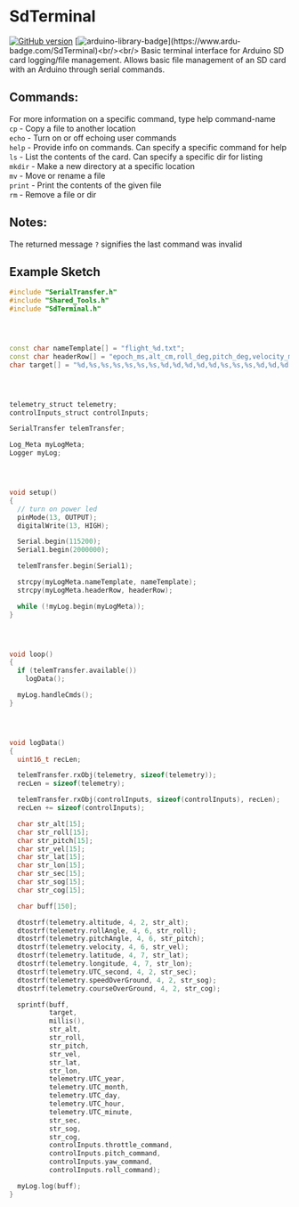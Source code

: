# SdTerminal
[![GitHub version](https://badge.fury.io/gh/PowerBroker2%2FSdTerminal.svg)](https://badge.fury.io/gh/PowerBroker2%2FSdTerminal) [![arduino-library-badge](https://www.ardu-badge.com/badge/SdTerminal.svg?)](https://www.ardu-badge.com/SdTerminal)<br/><br/>
Basic terminal interface for Arduino SD card logging/file management. Allows basic file management of an SD card with an Arduino through serial commands.

## Commands:

For more information on a specific command, type help command-name<br/>
`cp`    - Copy a file to another location<br/>
`echo`  - Turn on or off echoing user commands<br/>
`help`  - Provide info on commands. Can specify a specific command for help<br/>
`ls`    - List the contents of the card. Can specify a specific dir for listing<br/>
`mkdir` - Make a new directory at a specific location<br/>
`mv`    - Move or rename a file<br/>
`print` - Print the contents of the given file<br/>
`rm`    - Remove a file or dir

## Notes:

The returned message `?` signifies the last command was invalid

## Example Sketch

```C++
#include "SerialTransfer.h"
#include "Shared_Tools.h"
#include "SdTerminal.h"




const char nameTemplate[] = "flight_%d.txt";
const char headerRow[] = "epoch_ms,alt_cm,roll_deg,pitch_deg,velocity_m/s,lat_dd,lon_dd,year,month,day,hour,min,sec,sog,cog,throttle_command,pitch_command,yaw_command,roll_command";
char target[] = "%d,%s,%s,%s,%s,%s,%s,%d,%d,%d,%d,%d,%s,%s,%s,%d,%d,%d,%d";




telemetry_struct telemetry;
controlInputs_struct controlInputs;

SerialTransfer telemTransfer;

Log_Meta myLogMeta;
Logger myLog;




void setup()
{
  // turn on power led
  pinMode(13, OUTPUT);
  digitalWrite(13, HIGH);

  Serial.begin(115200);
  Serial1.begin(2000000);

  telemTransfer.begin(Serial1);

  strcpy(myLogMeta.nameTemplate, nameTemplate);
  strcpy(myLogMeta.headerRow, headerRow);

  while (!myLog.begin(myLogMeta));
}




void loop()
{
  if (telemTransfer.available())
    logData();

  myLog.handleCmds();
}




void logData()
{
  uint16_t recLen;

  telemTransfer.rxObj(telemetry, sizeof(telemetry));
  recLen = sizeof(telemetry);

  telemTransfer.rxObj(controlInputs, sizeof(controlInputs), recLen);
  recLen += sizeof(controlInputs);

  char str_alt[15];
  char str_roll[15];
  char str_pitch[15];
  char str_vel[15];
  char str_lat[15];
  char str_lon[15];
  char str_sec[15];
  char str_sog[15];
  char str_cog[15];

  char buff[150];

  dtostrf(telemetry.altitude, 4, 2, str_alt);
  dtostrf(telemetry.rollAngle, 4, 6, str_roll);
  dtostrf(telemetry.pitchAngle, 4, 6, str_pitch);
  dtostrf(telemetry.velocity, 4, 6, str_vel);
  dtostrf(telemetry.latitude, 4, 7, str_lat);
  dtostrf(telemetry.longitude, 4, 7, str_lon);
  dtostrf(telemetry.UTC_second, 4, 2, str_sec);
  dtostrf(telemetry.speedOverGround, 4, 2, str_sog);
  dtostrf(telemetry.courseOverGround, 4, 2, str_cog);

  sprintf(buff,
          target,
          millis(),
          str_alt,
          str_roll,
          str_pitch,
          str_vel,
          str_lat,
          str_lon,
          telemetry.UTC_year,
          telemetry.UTC_month,
          telemetry.UTC_day,
          telemetry.UTC_hour,
          telemetry.UTC_minute,
          str_sec,
          str_sog,
          str_cog,
          controlInputs.throttle_command,
          controlInputs.pitch_command,
          controlInputs.yaw_command,
          controlInputs.roll_command);

  myLog.log(buff);
}
```
